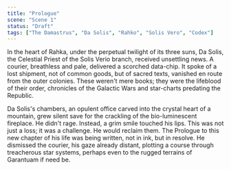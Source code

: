 ```yaml
---
title: "Prologue"
scene: "Scene 1"
status: "Draft"
tags: ["The Damastrus", "Da Solis", "Rahko", "Solis Vero", "Codex"]
---
```


In the heart of Rahka, under the perpetual twilight of its three suns, Da Solis, the Celestial Priest of the Solis Verio branch, received unsettling news. A courier, breathless and pale, delivered a scorched data-chip. It spoke of a lost shipment, not of common goods, but of sacred texts, vanished en route from the outer colonies. These weren't mere books; they were the lifeblood of their order, chronicles of the Galactic Wars and star-charts predating the Republic.

Da Solis's chambers, an opulent office carved into the crystal heart of a mountain, grew silent save for the crackling of the bio-luminescent fireplace. He didn't rage. Instead, a grim smile touched his lips. This was not just a loss; it was a challenge. He would reclaim them. The Prologue to this new chapter of his life was being written, not in ink, but in resolve. He dismissed the courier, his gaze already distant, plotting a course through treacherous star systems, perhaps even to the rugged terrains of Garantuam if need be.